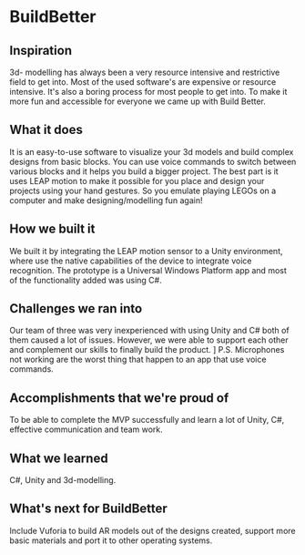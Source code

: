 # BuildBetter

## Inspiration

3d- modelling has always been a very resource intensive and restrictive field to get into. Most of the used software's are expensive or resource intensive. It's also a boring process for most people to get into. To make it more fun and accessible for everyone we came up with Build Better.

## What it does

It is an easy-to-use software to visualize your 3d models and build complex designs from basic blocks. You can use voice commands to switch between various blocks and it helps you build a bigger project. The best part is it uses LEAP motion to make it possible for you place and design your projects using your hand gestures. So you emulate playing LEGOs on a computer and make designing/modelling fun again!

## How we built it

We built it by integrating the LEAP motion sensor to a Unity environment, where use the native capabilities of the device to integrate voice recognition.  The prototype is a Universal Windows Platform app and most of the functionality added was using C#.

## Challenges we ran into

Our team of three was very inexperienced with using Unity and C# both of them caused a lot of issues. However, we were able to support each other and complement our skills to finally build the product. ]
P.S.  Microphones not working are the worst thing that happen to an app that use voice commands.

## Accomplishments that we're proud of

To be able to complete the MVP successfully and learn a lot of Unity, C#, effective communication and team work.

## What we learned

C#, Unity and 3d-modelling.

## What's next for BuildBetter

Include Vuforia to build AR models out of the designs created, support more basic materials and port it to other operating systems.
